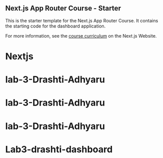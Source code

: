 ## Next.js App Router Course - Starter

This is the starter template for the Next.js App Router Course. It contains the starting code for the dashboard application.

For more information, see the [course curriculum](https://nextjs.org/learn) on the Next.js Website.
# Nextjs
# lab-3-Drashti-Adhyaru
# lab-3-Drashti-Adhyaru
# lab-3-Drashti-Adhyaru
# Lab3-drashti-dashboard
